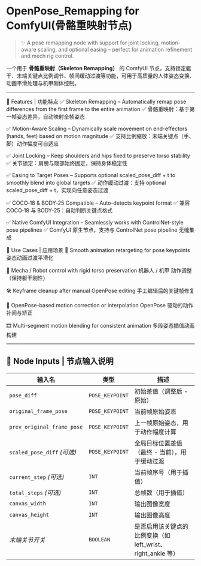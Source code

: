 # OpenPose_Remapping for ComfyUI(骨骼重映射节点)

> ✨ A pose remapping node with support for joint locking, motion-aware scaling, and optional easing – perfect for animation refinement and mech rig control.

一个用于 **骨骼重映射（Skeleton Remapping）** 的 ComfyUI 节点，支持锁定躯干、末端关键点比例调节、帧间缓动过渡等功能，可用于高质量的人体姿态变换、动画平滑处理与机甲刚体控制。

---

🧠 Features | 功能特点
✅ Skeleton Remapping – Automatically remap pose differences from the first frame to the entire animation
✅ 骨骼重映射：基于第一帧姿态差异，自动映射全帧姿态

✅ Motion-Aware Scaling – Dynamically scale movement on end-effectors (hands, feet) based on motion magnitude
✅ 支持比例缩放：末端关键点（手、脚）动作幅度可自适应

✅ Joint Locking – Keep shoulders and hips fixed to preserve torso stability
✅ 关节锁定：肩膀与髋部始终固定，保持身体稳定性

✅ Easing to Target Poses – Supports optional scaled_pose_diff + t to smoothly blend into global targets
✅ 动作缓动过渡：支持 optional scaled_pose_diff + t，实现向任意姿态过渡

✅ COCO‑18 & BODY‑25 Compatible – Auto-detects keypoint format
✅ 兼容 COCO‑18 与 BODY‑25：自动判断关键点格式

✅ Native ComfyUI Integration – Seamlessly works with ControlNet-style pose pipelines
✅ ComfyUI 原生节点，支持与 ControlNet pose pipeline 无缝集成

🚀 Use Cases | 应用场景
🔄 Smooth animation retargeting for pose keypoints
姿态动画过渡平滑化

🤖 Mecha / Robot control with rigid torso preservation
机器人 / 机甲 动作调整（保持躯干刚性）

🛠️ Keyframe cleanup after manual OpenPose editing
手工编辑后的关键帧修复

🎥 OpenPose-based motion correction or interpolation
OpenPose 驱动的动作补间与矫正

🎞️ Multi-segment motion blending for consistent animation
多段姿态插值动画构建

---

## 🔧 Node Inputs | 节点输入说明

| 输入名                | 类型              | 描述 |
|---------------------|------------------|------|
| `pose_diff`         | `POSE_KEYPOINT`  | 初始差值（调整后 - 原始） |
| `original_frame_pose` | `POSE_KEYPOINT` | 当前帧原始姿态 |
| `prev_original_frame_pose` | `POSE_KEYPOINT` | 上一帧原始姿态，用于动作幅度计算 |
| `scaled_pose_diff` *(可选)* | `POSE_KEYPOINT` | 全局目标位置差值（最终 - 当前），用于缓动过渡 |
| `current_step` *(可选)*     | `INT`          | 当前帧序号（用于插值） |
| `total_steps` *(可选)*      | `INT`          | 总帧数（用于插值） |
| `canvas_width`       | `INT`           | 输出图像宽度 |
| `canvas_height`      | `INT`           | 输出图像高度 |
| *末端关节开关*         | `BOOLEAN`       | 是否启用该关键点的比例变换（如 left_wrist、right_ankle 等） |

